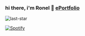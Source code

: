 ### hi there, i'm Ronel 👋 [ePortfolio](https://mojojoj0.github.io/)

![last-star](https://user-images.githubusercontent.com/15316862/151727032-d01b0e66-0bb1-4a28-a900-4a9c879f05ef.gif)

<!--
**MOJOJOJ0/MOJOJOJ0** is a ✨ _special_ ✨ repository because its `README.md` (this file) appears on your GitHub profile.

Here are some ideas to get you started:

- 🔭 I’m currently working on ...
- 🌱 I’m currently learning ...
- 👯 I’m looking to collaborate on ...
- 🤔 I’m looking for help with ...
- 💬 Ask me about ...
- 📫 How to reach me: ...
- 😄 Pronouns: ...
- ⚡ Fun fact: ...
-->


[![Spotify](https://novatorem-mojojoj0.vercel.app/api/spotify)](https://open.spotify.com/user/ronel.sajan)

